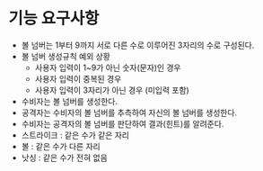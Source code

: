 # 기능 요구사항
- 볼 넘버는 1부터 9까지 서로 다른 수로 이루어진 3자리의 수로 구성된다.
- 볼 넘버 생성규칙 예외 상황
  - 사용자 입력이 1~9가 아닌 숫자(문자)인 경우
  - 사용자 입력이 중복된 경우
  - 사용자 입력이 3자리가 아닌 경우 (미입력 포함)
- 수비자는 볼 넘버를 생성한다.
- 공격자는 수비자의 볼 넘버를 추측하여 자신의 볼 넘버를 생성한다.
- 수비자는 공격자의 볼 넘버를 판단하여 결과(힌트)를 알려준다.
- 스트라이크 : 같은 수가 같은 자리
- 볼 : 같은 수가 다른 자리
- 낫싱 : 같은 수가 전혀 없음
